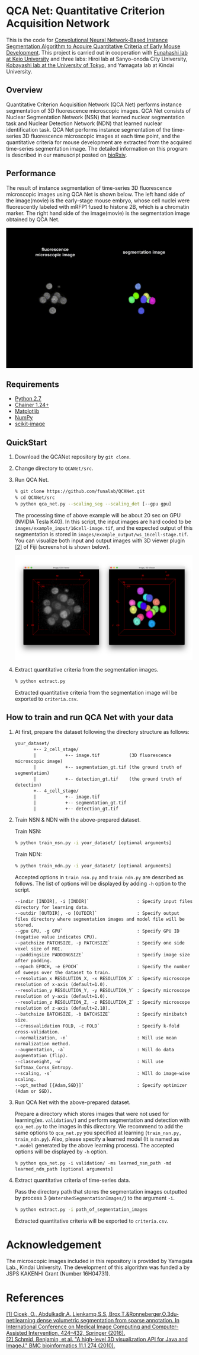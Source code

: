 # QCA Net: Quantitative Criterion Acquisition Network

This is the code for [Convolutional Neural Network-Based Instance Segmentation Algorithm to Acquire Quantitative Criteria of Early Mouse Development](https://doi.org/10.1101/324186).
This project is carried out in cooperation with [Funahashi lab at Keio University](https://fun.bio.keio.ac.jp/) and three labs: Hiroi lab at Sanyo-onoda City University, [Kobayashi lab at the University of Tokyo](http://research.crmind.net/), and Yamagata lab at Kindai University.


## Overview

Quantitative Criterion Acquisition Network (QCA Net) performs instance segmentation of 3D fluorescence microscopic images.
QCA Net consists of Nuclear Segmentation Network (NSN) that learned nuclear segmentation task and Nuclear Detection Network (NDN) that learned nuclear identification task.
QCA Net performs instance segmentation of the time-series 3D fluorescence microscopic images at each time point, and the quantitative criteria for mouse development are extracted from the acquired time-series segmentation image.
The detailed information on this program is described in our manuscript posted on [bioRxiv](https://doi.org/10.1101/324186).


## Performance

The result of instance segmentation of time-series 3D fluorescence microscopic images using QCA Net is shown below.
The left hand side of the image(movie) is the early-stage mouse embryo, whose cell nuclei were fluorescently labeled with mRFP1 fused to histone 2B, which is a chromatin marker. The right hand side of the image(movie) is the segmentation image obtained by QCA Net.

![segmentation_result](raw/segmentation_result.gif)



## Requirements

- [Python 2.7](https://www.python.org/download/releases/2.7/)
- [Chainer 1.24+](https://chainer.org/)
- [Matplotlib](https://matplotlib.org/)
- [NumPy](http://www.numpy.org)
- [scikit-image](http://scikit-image.org/)


## QuickStart

1. Download the QCANet repository by `git clone`.
2. Change directory to `QCANet/src`.
3. Run QCA Net.
    ```sh
    % git clone https://github.com/funalab/QCANet.git
    % cd QCANet/src
    % python qca_net.py --scaling_seg --scaling_det [--gpu gpu]
    ```

    The processing time of above example will be about 20 sec on GPU (NVIDIA Tesla K40).
    In this script, the input images are hard coded to be `images/example_input/16cell-image.tif`, and
    the expected output of this segmentation is stored in `images/example_output/ws_16cell-stage.tif`.
    You can visualize both input and output images with 3D viewer plugin [[2]](#ref2) of Fiji (screenshot is shown below).

    ![quick_start](raw/quick_start.png)

4. Extract quantitative criteria from the segmentation images.

    ```sh
    % python extract.py
    ```

    Extracted quantitative criteria from the segmentation image will be exported to `criteria.csv`.

## How to train and run QCA Net with your data

1. At first, prepare the dataset following the directory structure as follows:

    ```
    your_dataset/
           +-- 2_cell_stage/
           |           +-- image.tif           (3D fluorescence microscopic image)
           |           +-- segmentation_gt.tif (the ground truth of segmentation)
           |           +-- detection_gt.tif    (the ground truth of detection)
           +-- 4_cell_stage/
           |           +-- image.tif
           |           +-- segmentation_gt.tif
           |           +-- detection_gt.tif
    ```

2. Train NSN & NDN with the above-prepared dataset.

    Train NSN:
    ```sh
    % python train_nsn.py -i your_dataset/ [optional arguments]
    ```

    Train NDN:
    ```sh
    % python train_ndn.py -i your_dataset/ [optional arguments]
    ```

    Accepted options in `train_nsn.py` and `train_ndn.py` are described as follows.
    The list of options will be displayed by adding `-h` option to the script.

    ```
    --indir [INDIR], -i [INDIR]`                  : Specify input files directory for learning data.
    --outdir [OUTDIR], -o [OUTDIR]`               : Specify output files directory where segmentation images and model file will be stored.
    --gpu GPU, -g GPU`                            : Specify GPU ID (negative value indicates CPU).
    --patchsize PATCHSIZE, -p PATCHSIZE`          : Specify one side voxel size of ROI.
    --paddingsize PADDINGSIZE`                    : Specify image size after padding.
    --epoch EPOCH, -e EPOCH`                      : Specify the number of sweeps over the dataset to train.
    --resolution_x RESOLUTION_X, -x RESOLUTION_X` : Specify microscope resolution of x-axis (default=1.0).
    --resolution_y RESOLUTION_Y, -y RESOLUTION_Y` : Specify microscope resolution of y-axis (default=1.0).
    --resolution_z RESOLUTION_Z, -z RESOLUTION_Z` : Specify microscope resolution of z-axis (default=2.18).
    --batchsize BATCHSIZE, -b BATCHSIZE`          : Specify minibatch size.
    --crossvalidation FOLD, -c FOLD`              : Specify k-fold cross-validation.
    --normalization, -n`                          : Will use mean normalization method.
    --augmentation, -a`                           : Will do data augmentation (flip).
    --classweight, -w`                            : Will use Softmax_Corss_Entropy.
    --scaling, -s`                                : WIll do image-wise scaling.
    --opt_method [{Adam,SGD}]`                    : Specify optimizer (Adam or SGD).
    ```

3. Run QCA Net with the above-prepared dataset.

    Prepare a directory which stores images that were not used for learning(ex. `validation/`) and
    perform segmentation and detection with `qca_net.py` to the images in this directory.
    We recommend to add the same options to `qca_net.py` you specified at learning (`train_nsn.py, train_ndn.py`).
    Also, please specify a learned model (It is named as `*.model` generated by the above learning process).
    The accepted options will be displayed by `-h` option.

    ```
    % python qca_net.py -i validation/ -ms learned_nsn_path -md learned_ndn_path [optional arguments]
    ```


4. Extract quantitative criteria of time-series data.

    Pass the directory path that stores the segmentation images outputted by process 3 (`WatershedSegmentationImages/`) to the argument `-i`.

    ```sh
    % python extract.py -i path_of_segmentation_images
    ```
    Extracted quantitative criteria will be exported to `criteria.csv`.


# Acknowledgement

The microscopic images included in this repository is provided by Yamagata Lab., Kindai University.
The development of this algorithm was funded a by JSPS KAKENHI Grant (Number 16H04731).

# References

<a name="ref1"></a> [[1] Cicek, O., Abdulkadir,A.,Lienkamp,S.S.,Brox,T.&Ronneberger,O.3du-net:learning dense volumetric segmentation from sparse annotation. In International Conference on Medical Image Computing and Computer-Assisted Intervention, 424–432, Springer (2016).](https://link.springer.com/chapter/10.1007/978-3-319-46723-8_49)  
<a name="ref2"></a> [[2] Schmid, Benjamin, et al. "A high-level 3D visualization API for Java and ImageJ." BMC bioinformatics 11.1 274 (2010).](https://bmcbioinformatics.biomedcentral.com/articles/10.1186/1471-2105-11-274)

